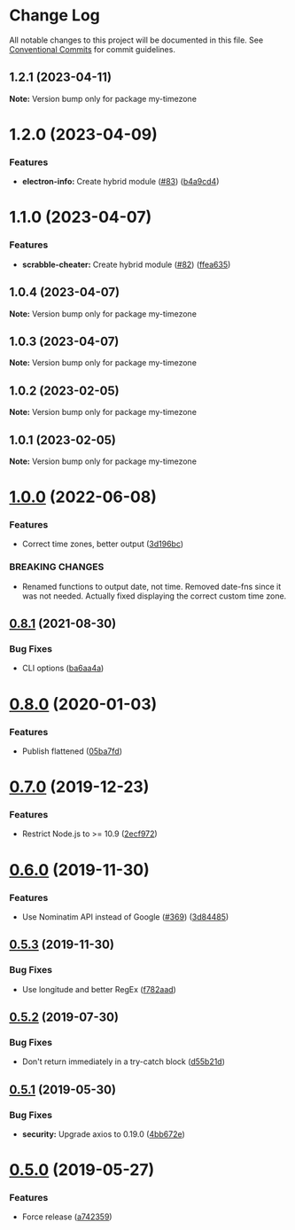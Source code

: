 # Change Log

All notable changes to this project will be documented in this file.
See [Conventional Commits](https://conventionalcommits.org) for commit guidelines.

## 1.2.1 (2023-04-11)

**Note:** Version bump only for package my-timezone





# 1.2.0 (2023-04-09)


### Features

* **electron-info:** Create hybrid module ([#83](https://github.com/ffflorian/node-packages/issues/83)) ([b4a9cd4](https://github.com/ffflorian/node-packages/commit/b4a9cd469cdd21da520ce1d02c878359c0546340))





# 1.1.0 (2023-04-07)


### Features

* **scrabble-cheater:** Create hybrid module ([#82](https://github.com/ffflorian/node-packages/issues/82)) ([ffea635](https://github.com/ffflorian/node-packages/commit/ffea6358e04ce5280f38a1ef4dd1271bb37e422e))





## 1.0.4 (2023-04-07)

**Note:** Version bump only for package my-timezone





## 1.0.3 (2023-04-07)

**Note:** Version bump only for package my-timezone





## 1.0.2 (2023-02-05)

**Note:** Version bump only for package my-timezone





## 1.0.1 (2023-02-05)

**Note:** Version bump only for package my-timezone





# [1.0.0](https://github.com/ffflorian/my-timezone/compare/v0.8.1...v1.0.0) (2022-06-08)


### Features

* Correct time zones, better output ([3d196bc](https://github.com/ffflorian/my-timezone/commit/3d196bcf6107cbc7b4cb5cb28468a539aeb60dc7))


### BREAKING CHANGES

* Renamed functions to output date, not time. Removed date-fns since it was not needed. Actually fixed displaying the correct custom time zone.

## [0.8.1](https://github.com/ffflorian/my-timezone/compare/v0.8.0...v0.8.1) (2021-08-30)


### Bug Fixes

* CLI options ([ba6aa4a](https://github.com/ffflorian/my-timezone/commit/ba6aa4a11536474046d249df29ac40990f361189))

# [0.8.0](https://github.com/ffflorian/my-timezone/compare/v0.7.0...v0.8.0) (2020-01-03)

### Features

- Publish flattened ([05ba7fd](https://github.com/ffflorian/my-timezone/commit/05ba7fd))

# [0.7.0](https://github.com/ffflorian/my-timezone/compare/v0.6.0...v0.7.0) (2019-12-23)

### Features

- Restrict Node.js to >= 10.9 ([2ecf972](https://github.com/ffflorian/my-timezone/commit/2ecf972))

# [0.6.0](https://github.com/ffflorian/my-timezone/compare/v0.5.3...v0.6.0) (2019-11-30)

### Features

- Use Nominatim API instead of Google ([#369](https://github.com/ffflorian/my-timezone/issues/369)) ([3d84485](https://github.com/ffflorian/my-timezone/commit/3d84485))

## [0.5.3](https://github.com/ffflorian/my-timezone/compare/v0.5.2...v0.5.3) (2019-11-30)

### Bug Fixes

- Use longitude and better RegEx ([f782aad](https://github.com/ffflorian/my-timezone/commit/f782aad))

## [0.5.2](https://github.com/ffflorian/my-timezone/compare/v0.5.1...v0.5.2) (2019-07-30)

### Bug Fixes

- Don't return immediately in a try-catch block ([d55b21d](https://github.com/ffflorian/my-timezone/commit/d55b21d))

## [0.5.1](https://github.com/ffflorian/my-timezone/compare/v0.5.0...v0.5.1) (2019-05-30)

### Bug Fixes

- **security:** Upgrade axios to 0.19.0 ([4bb672e](https://github.com/ffflorian/my-timezone/commit/4bb672e))

# [0.5.0](https://github.com/ffflorian/my-timezone/compare/v0.4.2...v0.5.0) (2019-05-27)

### Features

- Force release ([a742359](https://github.com/ffflorian/my-timezone/commit/a742359))
